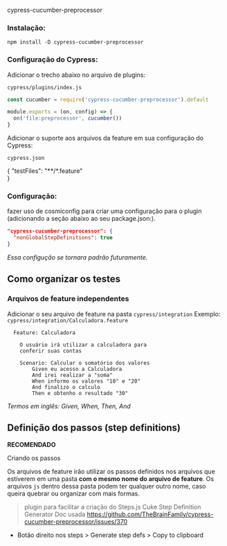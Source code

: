 cypress-cucumber-preprocessor

### Instalação:

`npm install -D cypress-cucumber-preprocessor`

### Configuração do Cypress:

Adicionar o trecho abaixo no arquivo de plugins: 

`cypress/plugins/index.js`

```js
const cucumber = require('cypress-cucumber-preprocessor').default

module.exports = (on, config) => {
  on('file:preprocessor', cucumber())
}
``` 

Adicionar o suporte aos arquivos da feature em sua configuração do Cypress:

`cypress.json`

{
  "testFiles": "**/*.feature"  
}

### Configuração:

fazer uso de cosmiconfig para criar uma configuração para o plugin 
(adicionando a seção abaixo ao seu package.json:).

```json
"cypress-cucumber-preprocessor": {
  "nonGlobalStepDefinitions": true 
}
``` 

*Essa configução se tornara padrão futuramente.* 

## Como organizar os testes

### Arquivos de feature independentes

Adicionar o seu arquivo de feature na pasta `cypress/integration`
Exemplo: `cypress/integration/Calculadora.feature`

```gherkin
  Feature: Calculadora

    O usuário irá utilizar a calculadora para
    conferir suas contas

    Scenario: Calcular o somatório dos valores
        Given eu acesso a Calculadora
        And irei realizar a "soma"
        When informo os valores "10" e "20"
        And finalizo o calculo
        Then e obtenho o resultado "30"

```
*Termos em inglês: Given, When, Then, And* 

## Definição dos passos (step definitions)

**RECOMENDADO**

Criando os passos

Os arquivos de feature irão utilizar os passos definidos nos arquivos que estiverem em uma 
pasta **com o mesmo nome do arquivo de feature**. 
Os arquivos `js` dentro dessa pasta podem ter qualquer outro nome, 
caso queira quebrar ou organizar com mais formas.


> plugin para facilitar a criação do Steps.js Cuke Step Definition Generator
> Doc usada https://github.com/TheBrainFamily/cypress-cucumber-preprocessor/issues/370
- Botão direito nos steps > Generate step defs > Copy to clipboard
